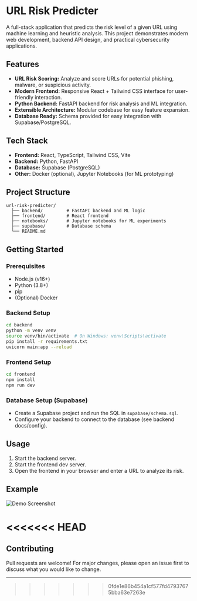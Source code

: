 # URL Risk Predicter

A full-stack application that predicts the risk level of a given URL using machine learning and heuristic analysis. This project demonstrates modern web development, backend API design, and practical cybersecurity applications.

## Features
- **URL Risk Scoring:** Analyze and score URLs for potential phishing, malware, or suspicious activity.
- **Modern Frontend:** Responsive React + Tailwind CSS interface for user-friendly interaction.
- **Python Backend:** FastAPI backend for risk analysis and ML integration.
- **Extensible Architecture:** Modular codebase for easy feature expansion.
- **Database Ready:** Schema provided for easy integration with Supabase/PostgreSQL.

## Tech Stack
- **Frontend:** React, TypeScript, Tailwind CSS, Vite
- **Backend:** Python, FastAPI
- **Database:** Supabase (PostgreSQL)
- **Other:** Docker (optional), Jupyter Notebooks (for ML prototyping)

## Project Structure
```
url-risk-predicter/
  ├── backend/         # FastAPI backend and ML logic
  ├── frontend/        # React frontend
  ├── notebooks/       # Jupyter notebooks for ML experiments
  ├── supabase/        # Database schema
  └── README.md
```

## Getting Started

### Prerequisites
- Node.js (v16+)
- Python (3.8+)
- pip
- (Optional) Docker

### Backend Setup
```bash
cd backend
python -m venv venv
source venv/bin/activate  # On Windows: venv\Scripts\activate
pip install -r requirements.txt
uvicorn main:app --reload
```

### Frontend Setup
```bash
cd frontend
npm install
npm run dev
```

### Database Setup (Supabase)
- Create a Supabase project and run the SQL in `supabase/schema.sql`.
- Configure your backend to connect to the database (see backend docs/config).

## Usage
1. Start the backend server.
2. Start the frontend dev server.
3. Open the frontend in your browser and enter a URL to analyze its risk.

## Example
![Demo Screenshot](demo-screenshot.png) <!-- Add a real screenshot if available -->

<<<<<<< HEAD
=======
## Contributing
Pull requests are welcome! For major changes, please open an issue first to discuss what you would like to change.

---
>>>>>>> 0fde1e86b454a1cf577fd47937675bba63e7263e

